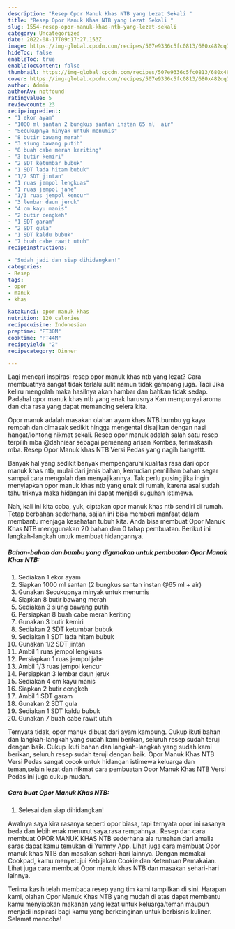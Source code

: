 ```yaml
---
description: "Resep Opor Manuk Khas NTB yang Lezat Sekali "
title: "Resep Opor Manuk Khas NTB yang Lezat Sekali "
slug: 1554-resep-opor-manuk-khas-ntb-yang-lezat-sekali
category: Uncategorized
date: 2022-08-17T09:17:27.153Z
image: https://img-global.cpcdn.com/recipes/507e9336c5fc0813/680x482cq70/opor-manuk-khas-ntb-foto-resep-utama.jpg
hideToc: false
enableToc: true
enableTocContent: false
thumbnail: https://img-global.cpcdn.com/recipes/507e9336c5fc0813/680x482cq70/opor-manuk-khas-ntb-foto-resep-utama.jpg
cover: https://img-global.cpcdn.com/recipes/507e9336c5fc0813/680x482cq70/opor-manuk-khas-ntb-foto-resep-utama.jpg
author: Admin
authorAv: notfound
ratingvalue: 5
reviewcount: 23
recipeingredient:
- "1 ekor ayam"
- "1000 ml santan 2 bungkus santan instan 65 ml  air"
- "Secukupnya minyak untuk menumis"
- "8 butir bawang merah"
- "3 siung bawang putih"
- "8 buah cabe merah keriting"
- "3 butir kemiri"
- "2 SDT ketumbar bubuk"
- "1 SDT lada hitam bubuk"
- "1/2 SDT jintan"
- "1 ruas jempol lengkuas"
- "1 ruas jempol jahe"
- "1/3 ruas jempol kencur"
- "3 lembar daun jeruk"
- "4 cm kayu manis"
- "2 butir cengkeh"
- "1 SDT garam"
- "2 SDT gula"
- "1 SDT kaldu bubuk"
- "7 buah cabe rawit utuh"
recipeinstructions:

- "Sudah jadi dan siap dihidangkan!"
categories:
- Resep
tags:
- opor
- manuk
- khas

katakunci: opor manuk khas 
nutrition: 120 calories
recipecuisine: Indonesian
preptime: "PT30M"
cooktime: "PT44M"
recipeyield: "2"
recipecategory: Dinner

---
```



Lagi mencari inspirasi resep opor manuk khas ntb yang lezat? Cara membuatnya sangat tidak terlalu sulit namun tidak gampang juga. Tapi Jika keliru mengolah maka hasilnya akan hambar dan bahkan tidak sedap. Padahal opor manuk khas ntb yang enak harusnya Kan mempunyai aroma dan cita rasa yang dapat memancing selera kita.


Opor manuk adalah masakan olahan ayam khas NTB.bumbu yg kaya rempah dan dimasak sedikit hingga mengental disajikan dengan nasi hangat/lontong nikmat sekali. Resep opor manuk adalah salah satu resep terpilih mba @dahniear sebagai pemenang arisan Kombes, terimakasih mba. Resep Opor Manuk khas NTB Versi Pedas yang nagih bangettt.

Banyak hal yang sedikit banyak mempengaruhi kualitas rasa dari opor manuk khas ntb, mulai dari jenis bahan, kemudian pemilihan bahan segar sampai cara mengolah dan menyajikannya. Tak perlu pusing jika ingin menyiapkan opor manuk khas ntb yang enak di rumah, karena asal sudah tahu triknya maka hidangan ini dapat menjadi suguhan istimewa.


Nah, kali ini kita coba, yuk, ciptakan opor manuk khas ntb sendiri di rumah. Tetap berbahan sederhana, sajian ini bisa memberi manfaat dalam membantu menjaga kesehatan tubuh kita. Anda bisa membuat Opor Manuk Khas NTB menggunakan 20 bahan dan 0 tahap pembuatan. Berikut ini langkah-langkah untuk membuat hidangannya.

<!--inarticleads1-->

##### Bahan-bahan dan bumbu yang digunakan untuk pembuatan Opor Manuk Khas NTB:

1. Sediakan 1 ekor ayam
1. Siapkan 1000 ml santan (2 bungkus santan instan @65 ml + air)
1. Gunakan Secukupnya minyak untuk menumis
1. Siapkan 8 butir bawang merah
1. Sediakan 3 siung bawang putih
1. Persiapkan 8 buah cabe merah keriting
1. Gunakan 3 butir kemiri
1. Sediakan 2 SDT ketumbar bubuk
1. Sediakan 1 SDT lada hitam bubuk
1. Gunakan 1/2 SDT jintan
1. Ambil 1 ruas jempol lengkuas
1. Persiapkan 1 ruas jempol jahe
1. Ambil 1/3 ruas jempol kencur
1. Persiapkan 3 lembar daun jeruk
1. Sediakan 4 cm kayu manis
1. Siapkan 2 butir cengkeh
1. Ambil 1 SDT garam
1. Gunakan 2 SDT gula
1. Sediakan 1 SDT kaldu bubuk
1. Gunakan 7 buah cabe rawit utuh


Ternyata tidak, opor manuk dibuat dari ayam kampung. Cukup ikuti bahan dan langkah-langkah yang sudah kami berikan, seluruh resep sudah teruji dengan baik. Cukup ikuti bahan dan langkah-langkah yang sudah kami berikan, seluruh resep sudah teruji dengan baik. Opor Manuk Khas NTB Versi Pedas sangat cocok untuk hidangan istimewa keluarga dan teman,selain lezat dan nikmat cara pembuatan Opor Manuk Khas NTB Versi Pedas ini juga cukup mudah. 

<!--inarticleads2-->

##### Cara buat Opor Manuk Khas NTB:


1. Selesai dan siap dihidangkan!

Awalnya saya kira rasanya seperti opor biasa, tapi ternyata opor ini rasanya beda dan lebih enak menurut saya.rasa rempahnya.. Resep dan cara membuat OPOR MANUK KHAS NTB sederhana ala rumahan dari amalia saras dapat kamu temukan di Yummy App. Lihat juga cara membuat Opor manuk khas NTB dan masakan sehari-hari lainnya. Dengan memakai Cookpad, kamu menyetujui Kebijakan Cookie dan Ketentuan Pemakaian. Lihat juga cara membuat Opor manuk khas NTB dan masakan sehari-hari lainnya. 

Terima kasih telah membaca resep yang tim kami tampilkan di sini. Harapan kami, olahan Opor Manuk Khas NTB yang mudah di atas dapat membantu kamu menyiapkan makanan yang lezat untuk keluarga/teman maupun menjadi inspirasi bagi kamu yang berkeinginan untuk berbisnis kuliner. Selamat mencoba!
